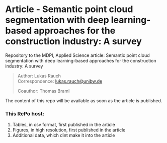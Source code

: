 # Article - Semantic point cloud segmentation with deep learning-based approaches for the construction industry: A survey

Repository to the MDPI, Applied Science article: Semantic point cloud segmentation with deep learning-based approaches for the construction industry: A survey

> Author: Lukas Rauch      
> Correspondence: lukas.rauch@unibw.de    
> 
> Coauthor: Thomas Braml   


The content of this repo will be available as soon as the article is published. 


### This RePo host:

1. Tables, in csv format, first published in the article
2. Figures, in high resolution, first published in the article
3. Additional data, which dint make it into the article


